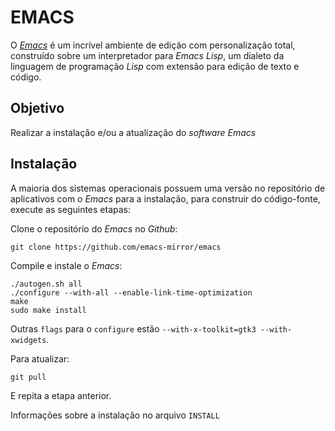 # EMACS

O _[Emacs](https://www.gnu.org/software/emacs/ "GNU Emacs")_ é um incrível ambiente de edição com personalização total, construído sobre um interpretador para _Emacs Lisp_, um dialeto da linguagem de programação _Lisp_ com extensão para edição de texto e código.

## Objetivo

Realizar a instalação e/ou a atualização do _software_ _Emacs_

## Instalação

A maioria dos sistemas operacionais possuem uma versão no repositório de aplicativos com o _Emacs_ para a instalação, para construir do código-fonte, execute as seguintes etapas:

Clone o repositório do _Emacs_ no _Github_:

`git clone https://github.com/emacs-mirror/emacs`

Compile e instale o _Emacs_:

```
./autogen.sh all
./configure --with-all --enable-link-time-optimization
make
sudo make install
```

Outras `flags` para o `configure` estão `--with-x-toolkit=gtk3 --with-xwidgets`.

Para atualizar:

`git pull`

E repita a etapa anterior.

Informações sobre a instalação no arquivo `INSTALL`
